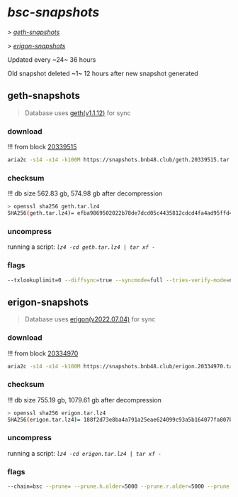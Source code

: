 # *bsc-snapshots*


*\> [geth-snapshots](#geth-snapshots)*

*\> [erigon-snapshots](#erigon-snapshots)*

Updated every ~24~ 36 hours

Old snapshot deleted ~1~ 12 hours after new snapshot generated

## geth-snapshots


> Database uses [geth(v1.1.12)](https://github.com/bnb-chain/bsc/releases/tag/v1.1.12) for sync


### download

<!-- begin_geth -->

!!! from block [20339515](https://bscscan.com/block/20339515)
```bash
aria2c -s14 -x14 -k100M https://snapshots.bnb48.club/geth.20339515.tar.lz4 -o geth.tar.lz4
```


### checksum


!!! db size 562.83 gb, 574.98 gb after decompression
```bash
> openssl sha256 geth.tar.lz4
SHA256(geth.tar.lz4)= efba9869502022b78de7dcd05c4435812cdcd4fa4ad95ffd4eb08d6a1055d463
```

<!-- end_geth -->

### uncompress


running a script: _`lz4 -cd geth.tar.lz4 | tar xf -`_


### flags


```bash
--txlookuplimit=0 --diffsync=true --syncmode=full --tries-verify-mode=none --pruneancient=true --diffblock=5000
```


## erigon-snapshots


> Database uses [erigon(v2022.07.04)](https://github.com/ledgerwatch/erigon/releases/tag/v2022.07.04) for sync


### download

<!-- begin_erigon -->

!!! from block [20334970](https://bscscan.com/block/20334970)
```bash
aria2c -s14 -x14 -k100M https://snapshots.bnb48.club/erigon.20334970.tar.lz4 -o erigon.tar.lz4
```


### checksum


!!! db size 755.19 gb, 1079.61 gb after decompression
```bash
> openssl sha256 erigon.tar.lz4
SHA256(erigon.tar.lz4)= 188f2d73e8ba4a791a25eae624099c93a5b164077fa807bdcf0d749eb999c460
```

<!-- end_erigon -->

### uncompress


running a script: _`lz4 -cd erigon.tar.lz4 | tar xf -`_


### flags


```bash
--chain=bsc --prune= --prune.h.older=5000 --prune.r.older=5000 --prune.t.older=5000 --prune.c.older=5000 --db.pagesize=16k
```
